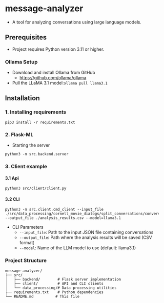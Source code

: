 # message-analyzer
* A tool for analyzing conversations using large language models.

## Prerequisites
* Project requires Python version 3.11 or higher. 

### Ollama Setup
* Download and install Ollama from GitHub
  * https://github.com/ollama/ollama
* Pull the LLaMA 3.1 model:`ollama pull llama3.1`

## Installation
### 1. Installing requirements
```
pip3 install -r requirements.txt
```

### 2. Flask-ML
* Starting the server
```
python3 -m src.backend.server
```

### 3. Client example
#### 3.1 Api
```
python3 src/client/client.py
```

#### 3.2 CLI
```
python3 -m src.client.cmd_client --input_file ./src/data_processing/cornell_movie_dialogs/split_conversations/conversations_part_000.json --output_file ./analysis_results.csv --model=llama3.1 
```
* CLI Parameters
  * `--input_file`: Path to the input JSON file containing conversations
  * `--output_file`: Path where the analysis results will be saved (CSV format)
  * `--model`: Name of the LLM model to use (default: llama3.1)


### Project Structure
```
message-analyzer/
├── src/
│   ├── backend/        # Flask server implementation
│   ├── client/         # API and CLI clients
│   └── data_processing/# Data processing utilities
├── requirements.txt    # Python dependencies
└── README.md          # This file
```
